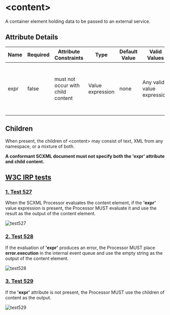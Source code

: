 # \<content\>
A container element holding data to be passed to an external service.

## Attribute Details
Name	|Required	|Attribute Constraints	|Type	|Default Value	|Valid Values	|Description
---|---|---|---|---|---|---|
expr	|false	|must not occur with child content	|Value expression	|none	|Any valid value expression	|A value expression. See [5.9.3 Legal Data Values and Value Expressions](https://www.w3.org/TR/scxml/#ValueExpressions) for details.

## Children
When present, the children of \<content\> may consist of text, XML from any namespace, or a mixture of both. 

**A conformant SCXML document must not specify both the 'expr' attribute and child content.**

## [W3C IRP tests](https://www.w3.org/Voice/2013/scxml-irp)

### [1. Test 527](https://www.w3.org/Voice/2013/scxml-irp/527/test527.txml)
When the SCXML Processor evaluates the content element, if the **'expr'** value expression is present, the Processor MUST evaluate it and use the result as the output of the content element.

![test527](https://user-images.githubusercontent.com/18611095/28513630-7c2c308c-705f-11e7-8107-f78dd192765a.png)

### [2. Test 528](https://www.w3.org/Voice/2013/scxml-irp/528/test528.txml)
If the evaluation of **'expr'** produces an error, the Processor MUST place **error.execution** in the internal event queue and use the empty string as the output of the content element.

![test528](https://user-images.githubusercontent.com/18611095/28513970-ef37fb82-7060-11e7-9df8-eb9ce5d24c2d.png)

### [3. Test 529](https://www.w3.org/Voice/2013/scxml-irp/529/test529.txml)
If the **'expr'** attribute is not present, the Processor MUST use the children of content as the output.

![test529](https://user-images.githubusercontent.com/18611095/28514396-81d880d2-7062-11e7-8f90-fd47c68c99c5.png)

